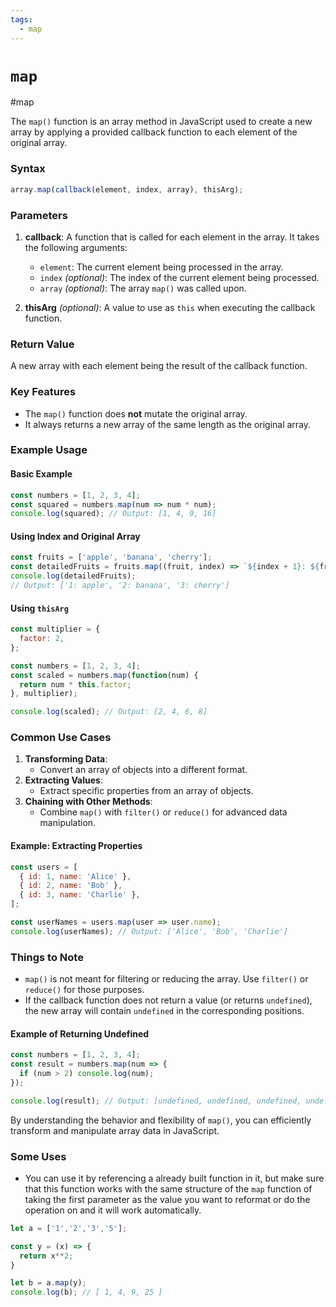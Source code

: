 ```yaml
---
tags:
  - map
---
```


# `map`
#map

The `map()` function is an array method in JavaScript used to create a new array by applying a provided callback function to each element of the original array.

### **Syntax**
```javascript
array.map(callback(element, index, array), thisArg);
```

### **Parameters**
1. **callback**: A function that is called for each element in the array. It takes the following arguments:
   - `element`: The current element being processed in the array.
   - `index` *(optional)*: The index of the current element being processed.
   - `array` *(optional)*: The array `map()` was called upon.

2. **thisArg** *(optional)*: A value to use as `this` when executing the callback function.

### **Return Value**
A new array with each element being the result of the callback function.

### **Key Features**
- The `map()` function does **not** mutate the original array.
- It always returns a new array of the same length as the original array.

### **Example Usage**

#### **Basic Example**
```javascript
const numbers = [1, 2, 3, 4];
const squared = numbers.map(num => num * num);
console.log(squared); // Output: [1, 4, 9, 16]
```

#### **Using Index and Original Array**
```javascript
const fruits = ['apple', 'banana', 'cherry'];
const detailedFruits = fruits.map((fruit, index) => `${index + 1}: ${fruit}`);
console.log(detailedFruits);
// Output: ['1: apple', '2: banana', '3: cherry']
```

#### **Using `thisArg`**
```javascript
const multiplier = {
  factor: 2,
};

const numbers = [1, 2, 3, 4];
const scaled = numbers.map(function(num) {
  return num * this.factor;
}, multiplier);

console.log(scaled); // Output: [2, 4, 6, 8]
```

### **Common Use Cases**
1. **Transforming Data**:
   - Convert an array of objects into a different format.
2. **Extracting Values**:
   - Extract specific properties from an array of objects.
3. **Chaining with Other Methods**:
   - Combine `map()` with `filter()` or `reduce()` for advanced data manipulation.

#### **Example: Extracting Properties**
```javascript
const users = [
  { id: 1, name: 'Alice' },
  { id: 2, name: 'Bob' },
  { id: 3, name: 'Charlie' },
];

const userNames = users.map(user => user.name);
console.log(userNames); // Output: ['Alice', 'Bob', 'Charlie']
```

### **Things to Note**
- `map()` is not meant for filtering or reducing the array. Use `filter()` or `reduce()` for those purposes.
- If the callback function does not return a value (or returns `undefined`), the new array will contain `undefined` in the corresponding positions.

#### **Example of Returning Undefined**
```javascript
const numbers = [1, 2, 3, 4];
const result = numbers.map(num => {
  if (num > 2) console.log(num);
});

console.log(result); // Output: [undefined, undefined, undefined, undefined]
```

By understanding the behavior and flexibility of `map()`, you can efficiently transform and manipulate array data in JavaScript.

### Some Uses

- You can use it by referencing a already built function in it, but make sure that this function works with the same structure of the `map` function of taking the first parameter as the value you want to reformat or do the operation on and it will work automatically.
```js
let a = ['1','2','3','5'];

const y = (x) => {
  return x**2;
}

let b = a.map(y);
console.log(b); // [ 1, 4, 9, 25 ]
```